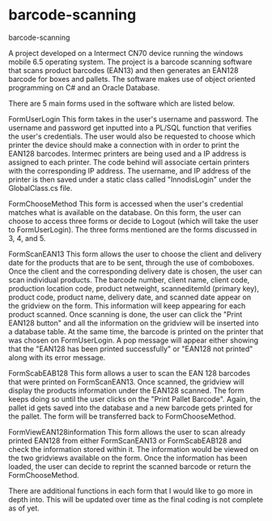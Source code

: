# barcode-scanning

barcode-scanning

A project developed on a Intermect CN70 device running the windows mobile 6.5 operating system. The project is a barcode scanning software that scans product barcodes (EAN13) and then generates an EAN128 barcode for boxes and pallets. The software makes use of object oriented programming on C# and an Oracle Database.

There are 5 main forms used in the software which are listed below.

FormUserLogin This form takes in the user's username and password. The username and password get inputted into a PL/SQL function that verifies the user's credentials. The user would also be requested to choose which printer the device should make a connection with in order to print the EAN128 barcodes. Intermec printers are being used and a IP address is assigned to each printer. The code behind will associate certain printers with the corresponding IP address. The username, and IP address of the printer is then saved under a static class called "InnodisLogin" under the GlobalClass.cs file.

FormChooseMethod This form is accessed when the user's credential matches what is available on the database. On this form, the user can choose to access three forms or decide to Logout (which will take the user to FormUserLogin). The three forms mentioned are the forms discussed in 3, 4, and 5.

FormScanEAN13 This form allows the user to choose the client and delivery date for the products that are to be sent, through the use of comboboxes. Once the client and the corresponding delivery date is chosen, the user can scan individual products. The barcode number, client name, client code, production location code, product netweight, scanneditemId (primary key), product code, product name, delivery date, and scanned date appear on the gridview on the form. This information will keep appearing for each product scanned. Once scanning is done, the user can click the "Print EAN128 button" and all the information on the gridview will be inserted into a database table. At the same time, the barcode is printed on the printer that was chosen on FormUserLogin. A pop message will appear either showing that the "EAN128 has been printed successfully" or "EAN128 not printed" along with its error message.

FormScabEAB128 This form allows a user to scan the EAN 128 barcodes that were printed on FormScanEAN13. Once scanned, the gridview will display the products information under the EAN128 scanned. The form keeps doing so until the user clicks on the "Print Pallet Barcode". Again, the pallet id gets saved into the database and a new barcode gets printed for the pallet. The form will be transferred back to FormChooseMethod.

FormViewEAN128information This form allows the user to scan already printed EAN128 from either FormScanEAN13 or FormScabEAB128 and check the information stored within it. The information would be viewed on the two gridviews available on the form. Once the information has been loaded, the user can decide to reprint the scanned barcode or return the FormChooseMethod.

There are additional functions in each form that I would like to go more in depth into. This will be updated over time as the final coding is not complete as of yet.
